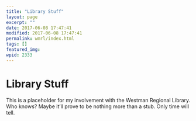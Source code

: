 ```yaml
---
title: "Library Stuff"
layout: page
excerpt: ""
date: 2017-06-08 17:47:41
modified: 2017-06-08 17:47:41
permalink: wmrl/index.html
tags: []
featured_img: 
wpid: 2333
---
```


# Library Stuff

This is a placeholder for my involvement with the Westman Regional Library. Who knows? Maybe it’ll prove to be nothing more than a stub. Only time will tell.